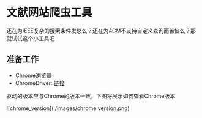 # 文献网站爬虫工具

还在为IEEE复杂的搜索条件发愁么？还在为ACM不支持自定义查询而苦恼么？那就试试这个小工具吧

## 准备工作

* Chrome浏览器
* ChromeDriver: [链接](http://chromedriver.storage.googleapis.com/index.html)

驱动的版本应与Chrome的版本一致，下图将展示如何查看Chrome版本

![chrome_version](./images/chrome version.png)

